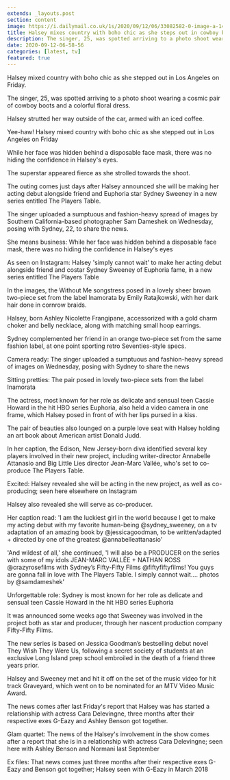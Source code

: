 ```yaml
---
extends: _layouts.post
section: content
image: https://i.dailymail.co.uk/1s/2020/09/12/06/33082582-0-image-a-14_1599890260167.jpg 
title: Halsey mixes country with boho chic as she steps out in cowboy boots and flowing floral dress 
description: The singer, 25, was spotted arriving to a photo shoot wearing a cosmic pair of cowboy boots and a colorful floral dress. 
date: 2020-09-12-06-58-56 
categories: [latest, tv] 
featured: true 
--- 
```

Halsey mixed country with boho chic as she stepped out in Los Angeles on Friday.

The singer, 25, was spotted arriving to a photo shoot wearing a cosmic pair of cowboy boots and a colorful floral dress.

Halsey strutted her way outside of the car, armed with an iced coffee.

Yee-haw! Halsey mixed country with boho chic as she stepped out in Los Angeles on Friday

While her face was hidden behind a disposable face mask, there was no hiding the confidence in Halsey's eyes.

The superstar appeared fierce as she strolled towards the shoot.

The outing comes just days after Halsey announced she will be making her acting debut alongside friend and Euphoria star Sydney Sweeney in a new series entitled The Players Table.

The singer uploaded a sumptuous and fashion-heavy spread of images by Southern California-based photographer Sam Dameshek on Wednesday, posing with Sydney, 22, to share the news.

She means business: While her face was hidden behind a disposable face mask, there was no hiding the confidence in Halsey's eyes

As seen on Instagram: Halsey 'simply cannot wait' to make her acting debut alongside friend and costar Sydney Sweeney of Euphoria fame, in a new series entitled The Players Table

In the images, the Without Me songstress posed in a lovely sheer brown two-piece set from the label Inamorata by Emily Ratajkowski, with her dark hair done in cornrow braids. 

Halsey, born Ashley Nicolette Frangipane, accessorized with a gold charm choker and belly necklace, along with matching small hoop earrings.

Sydney complemented her friend in an orange two-piece set from the same fashion label, at one point sporting retro Seventies-style specs. 

Camera ready: The singer uploaded a sumptuous and fashion-heavy spread of images on Wednesday, posing with Sydney to share the news

Sitting pretties: The pair posed in lovely two-piece sets from the label Inamorata

The actress, most known for her role as delicate and sensual teen Cassie Howard in the hit HBO series Euphoria, also held a video camera in one frame, which Halsey posed in front of with her lips pursed in a kiss.

The pair of beauties also lounged on a purple love seat with Halsey holding an art book about American artist Donald Judd.

In her caption, the Edison, New Jersey-born diva identified several key players involved in their new project, including writer-director Annabelle Attanasio and Big Little Lies director Jean-Marc Vallée, who's set to co-produce The Players Table.

Excited: Halsey revealed she will be acting in the new project, as well as co-producing; seen here elsewhere on Instagram

Halsey also revealed she will serve as co-producer.

Her caption read: 'I am the luckiest girl in the world because I get to make my acting debut with my favorite human-being @sydney_sweeney, on a tv adaptation of an amazing book by @jessicagoodman, to be written/adapted + directed by one of the greatest @annabelleattanasio'

'And wildest of all,' she continued, 'I will also be a PRODUCER on the series with some of my idols JEAN-MARC VALLÉE + NATHAN ROSS @crazyrosefilms with Sydney’s Fifty-Fifty Films @fiftyfiftyfilms! You guys are gonna fall in love with The Players Table. I simply cannot wait.... photos by @samdameshek'

Unforgettable role: Sydney is most known for her role as delicate and sensual teen Cassie Howard in the hit HBO series Euphoria

It was announced some weeks ago that Sweeney was involved in the project both as star and producer, through her nascent production company Fifty-Fifty Films.

The new series is based on Jessica Goodman’s bestselling debut novel They Wish They Were Us, following a secret society of students at an exclusive Long Island prep school embroiled in the death of a friend three years prior.

Halsey and Sweeney met and hit it off on the set of the music video for hit track Graveyard, which went on to be nominated for an MTV Video Music Award. 

The news comes after last Friday's report that Halsey was has started a relationship with actress Cara Delevingne, three months after their respective exes G-Eazy and Ashley Benson got together.  

Glam quartet: The news of the Halsey's involvement in the show comes after a report that she is in a relationship with actress Cara Delevingne; seen here with Ashley Benson and Normani last September

Ex files: That news comes just three months after their respective exes G-Eazy and Benson got together; Halsey seen with G-Eazy in March 2018

